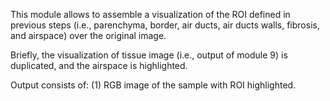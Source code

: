 This module allows to assemble a visualization of the ROI defined in previous steps (i.e., parenchyma, border, air ducts, air ducts walls, fibrosis, and airspace) over the original image.

Briefly, the visualization of tissue image (i.e., output of module 9) is duplicated, and the airspace is highlighted.

Output consists of: (1) RGB image of the sample with ROI highlighted.
